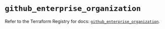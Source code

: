 # `github_enterprise_organization`

Refer to the Terraform Registry for docs: [`github_enterprise_organization`](https://registry.terraform.io/providers/integrations/github/6.7.0/docs/resources/enterprise_organization).
